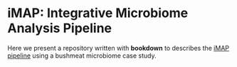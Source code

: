 # iMAP: Integrative Microbiome Analysis Pipeline

Here we present a repository written with **bookdown** to describes the [iMAP pipeline](https://github.com/tmbuza/iMAP) using a bushmeat microbiome case study.
